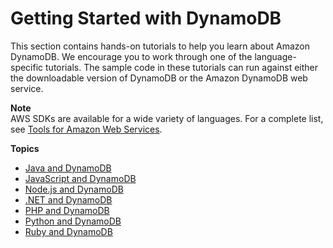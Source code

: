 # Getting Started with DynamoDB<a name="GettingStarted"></a>

This section contains hands\-on tutorials to help you learn about Amazon DynamoDB\. We encourage you to work through one of the language\-specific tutorials\. The sample code in these tutorials can run against either the downloadable version of DynamoDB or the Amazon DynamoDB web service\.

**Note**  
 AWS SDKs are available for a wide variety of languages\. For a complete list, see [Tools for Amazon Web Services](https://aws.amazon.com/tools)\. 

**Topics**
+ [Java and DynamoDB](GettingStarted.Java.md)
+ [JavaScript and DynamoDB](GettingStarted.JavaScript.md)
+ [Node\.js and DynamoDB](GettingStarted.NodeJs.md)
+ [\.NET and DynamoDB](GettingStarted.NET.md)
+ [PHP and DynamoDB](GettingStarted.PHP.md)
+ [Python and DynamoDB](GettingStarted.Python.md)
+ [Ruby and DynamoDB](GettingStarted.Ruby.md)
